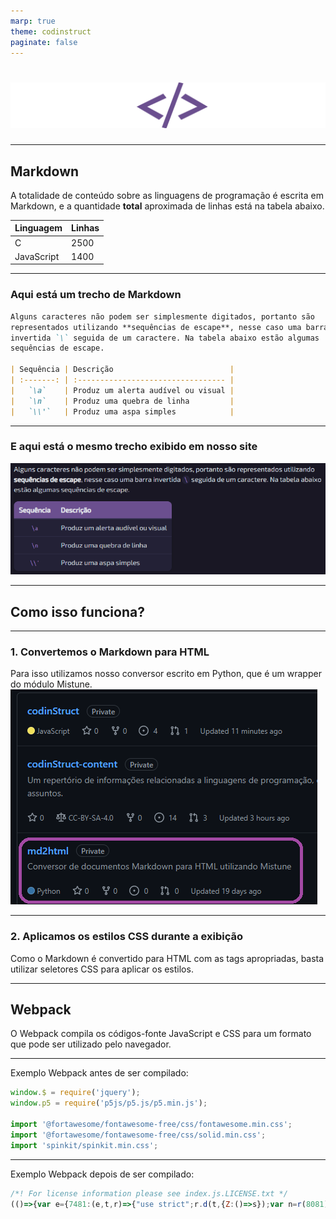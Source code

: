 ```yaml
---
marp: true
theme: codinstruct
paginate: false
---
```


# ![wordmark codinStruct](assets/img/geo_anim.svg)

---

## Markdown

A totalidade de conteúdo sobre as linguagens de programação é escrita em Markdown, e a quantidade __total__ aproximada de linhas está na tabela abaixo.

| Linguagem  | Linhas |
| ---------- | ------ |
| C          | 2500   |
| JavaScript | 1400   |

---

### Aqui está um trecho de Markdown

```markdown
Alguns caracteres não podem ser simplesmente digitados, portanto são
representados utilizando **sequências de escape**, nesse caso uma barra
invertida `\` seguida de um caractere. Na tabela abaixo estão algumas
sequências de escape.

| Sequência | Descrição                          |
| :-------: | :--------------------------------- |
|   `\a`    | Produz um alerta audível ou visual |
|   `\n`    | Produz uma quebra de linha         |
|   `\\'`   | Produz uma aspa simples            |
```

---

### E aqui está o mesmo trecho exibido em nosso site

![Markdown estilizado](assets/img/markdown_estilizado.png)

---

## Como isso funciona?

---

### 1. Convertemos o Markdown para HTML

Para isso utilizamos nosso conversor escrito em Python, que é um wrapper do módulo Mistune. ![Repositório md2html](assets/img/md2html.png)

---

### 2. Aplicamos os estilos CSS durante a exibição

Como o Markdown é convertido para HTML com as tags apropriadas, basta utilizar seletores CSS para aplicar os estilos.

---

## Webpack

O Webpack compila os códigos-fonte JavaScript e CSS para um formato que pode ser utilizado pelo navegador.

---

Exemplo Webpack antes de ser compilado:

```js
window.$ = require('jquery');
window.p5 = require('p5js/p5.js/p5.min.js');

import '@fortawesome/fontawesome-free/css/fontawesome.min.css';
import '@fortawesome/fontawesome-free/css/solid.min.css';
import 'spinkit/spinkit.min.css';
```

---

Exemplo Webpack depois de ser compilado:

```js
/*! For license information please see index.js.LICENSE.txt */
(()=>{var e={7481:(e,t,r)=>{"use strict";r.d(t,{Z:()=>s});var n=r(8081),o=r.n(n),a=r(3645),i=r.n(a)()(o());i.push([e.id,'/*!\n * Font Awesome Free 5.15.4 by @fontawesome - https://fontawesome.'
```
